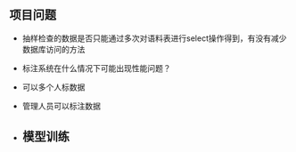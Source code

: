 ## 项目问题

- 抽样检查的数据是否只能通过多次对语料表进行select操作得到，有没有减少数据库访问的方法

- 标注系统在什么情况下可能出现性能问题？

  

  

- 可以多个人标数据
- 管理人员可以标注数据

- 模型训练
  - 